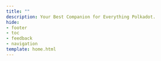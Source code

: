 ```yaml
---
title: ""
description: Your Best Companion for Everything Polkadot.
hide:
- footer
- toc
- feedback
- navigation
template: home.html
---
```


<br>